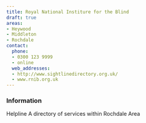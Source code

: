 ```yaml
---
title: Royal National Institure for the Blind
draft: true
areas:
- Heywood
- Middleton
- Rochdale
contact:
  phone:
  - 0300 123 9999
  - online
  web_addresses:
  - http://www.sightlinedirectory.org.uk/
  - www.rnib.org.uk
---
```


### Information
Helpline
A directory of services within Rochdale Area


